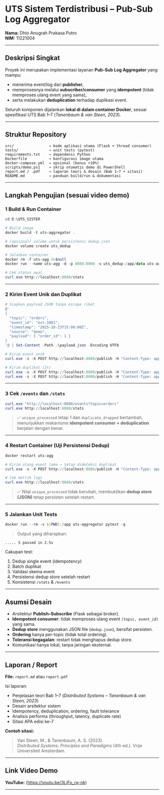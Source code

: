 #  UTS Sistem Terdistribusi – Pub-Sub Log Aggregator  
**Nama:** Dhio Anugrah Prakasa Putro  
**NIM:** 11221004  

---

##  Deskripsi Singkat
Proyek ini merupakan implementasi layanan **Pub-Sub Log Aggregator** yang mampu:
- menerima event/log dari **publisher**,  
- memprosesnya melalui **subscriber/consumer** yang **idempotent** (tidak memproses ulang event yang sama),  
- serta melakukan **deduplication** terhadap duplikasi event.

Seluruh komponen dijalankan **lokal di dalam container Docker**, sesuai spesifikasi UTS Bab 1–7 (*Tanenbaum & van Steen, 2023*).

---

##  Struktur Repository
```
src/                → kode aplikasi utama (Flask + thread consumer)
tests/              → unit tests (pytest)
requirements.txt    → dependensi Python
Dockerfile          → konfigurasi image utama
docker-compose.yml  → opsional (bonus +10%)
scripts/demo.ps1    → skrip otomatis demo di PowerShell
report.md / .pdf    → laporan teori & desain (Bab 1–7 + sitasi)
README.md           → panduan build/run & dokumentasi
```

---

## Langkah Pengujian (sesuai video demo)

### 1 Build & Run Container
```powershell
cd D:\UTS_SISTER

# Build image
docker build -t uts-aggregator .

# (opsional) volume untuk persistensi dedup.json
docker volume create uts_dedup

# Jalankan container
docker rm -f uts-agg 2>$null
docker run --name uts-agg -d -p 8080:8080 -v uts_dedup:/app/data uts-aggregator

# Cek status awal
curl.exe http://localhost:8080/stats
```

---

### 2️ Kirim Event Unik dan Duplikat
```powershell
# Siapkan payload JSON tanpa escape ribet
@'
{
  "topic": "orders",
  "event_id": "evt-1001",
  "timestamp": "2025-10-23T15:00:00Z",
  "source": "demo",
  "payload": { "order_id": 1 }
}
'@ | Set-Content -Path .\payload.json -Encoding UTF8

# Kirim event unik
curl.exe -s -X POST http://localhost:8080/publish -H "Content-Type: application/json" --data-binary "@payload.json"

# Kirim duplikat (2x)
curl.exe -s -X POST http://localhost:8080/publish -H "Content-Type: application/json" --data-binary "@payload.json"
curl.exe -s -X POST http://localhost:8080/publish -H "Content-Type: application/json" --data-binary "@payload.json"
```

---

### 3️ Cek `/events` dan `/stats`
```powershell
curl.exe "http://localhost:8080/events?topic=orders"
curl.exe http://localhost:8080/stats
```
> ✅ `unique_processed` tetap 1 dan `duplicate_dropped` bertambah, menunjukkan mekanisme **idempotent consumer + deduplication** berjalan dengan benar.

---

### 4️ Restart Container (Uji Persistensi Dedup)
```powershell
docker restart uts-agg

# Kirim ulang event lama → tetap dideteksi duplikat
curl.exe -s -X POST http://localhost:8080/publish -H "Content-Type: application/json" --data-binary "@payload.json"

# Cek metrik lagi
curl.exe http://localhost:8080/stats
```
> ✅ Nilai `unique_processed` tidak berubah, membuktikan **dedup store (JSON)** tetap persisten setelah restart.

---

### 5️ Jalankan Unit Tests
```powershell
docker run --rm -v ${PWD}:/app uts-aggregator pytest -q
```
> Output yang diharapkan:
```
..... 5 passed in 2.5s
```

Cakupan test:
1. Dedup single event (idempotency)  
2. Batch duplikat  
3. Validasi skema event  
4. Persistensi dedup store setelah restart  
5. Konsistensi `/stats` & `/events`

---



##  Asumsi Desain
- Arsitektur **Publish–Subscribe** (Flask sebagai broker).  
- **Idempotent consumer**: tidak memproses ulang event `(topic, event_id)` yang sama.  
- **Dedup store** menggunakan JSON file (`dedup.json`), bersifat persisten.  
- **Ordering** hanya per-topic (tidak total ordering).  
- **Toleransi kegagalan**: restart tidak menghapus dedup store.  
- Komunikasi hanya lokal, tanpa jaringan eksternal.

---

##  Laporan / Report
**File:** `report.md` atau `report.pdf`  

Isi laporan:
- Penjelasan teori Bab 1–7 (*Distributed Systems – Tanenbaum & van Steen, 2023*)  
- Desain arsitektur sistem  
- Idempotency, deduplication, ordering, fault tolerance  
- Analisis performa (throughput, latency, duplicate rate)  
- Sitasi APA edisi ke-7  

**Contoh sitasi:**
> Van Steen, M., & Tanenbaum, A. S. (2023).  
> *Distributed Systems: Principles and Paradigms* (4th ed.). Vrije Universiteit Amsterdam.

---

##  Link Video Demo
 **YouTube:** (https://youtu.be/3LjFo_rq-nk)


---

